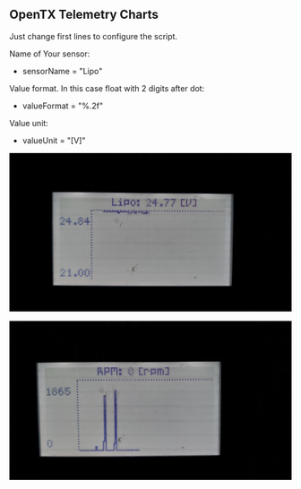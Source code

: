 ## OpenTX Telemetry Charts
Just change first lines to configure the script.

Name of Your sensor:
- sensorName = "Lipo"

Value format. In this case float with 2 digits after dot:
- valueFormat = "%.2f"

Value unit:
- valueUnit = "[V]"

![Lipo](https://github.com/g0rd0n2007/opentx-telemetry-charts/blob/main/20231006_211725.jpg)

![RPM](https://github.com/g0rd0n2007/opentx-telemetry-charts/blob/main/20231006_211733.jpg)
